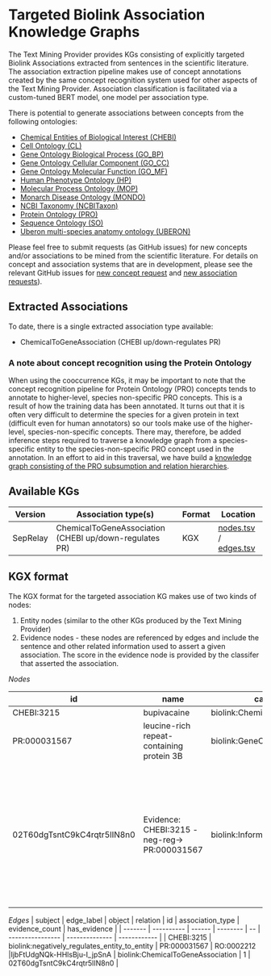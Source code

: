 # Targeted Biolink Association Knowledge Graphs

The Text Mining Provider provides KGs consisting of explicitly targeted Biolink Associations extracted from sentences in the scientific literature. The association extraction pipeline makes use of concept annotations created by the same concept recognition system used for other aspects of the Text Mining Provider. Association classification is facilitated via a custom-tuned BERT model, one model per association type.

There is potential to generate associations between concepts from the following ontologies:
* [Chemical Entities of Biological Interest (CHEBI)](http://obofoundry.org/ontology/chebi.html)
* [Cell Ontology (CL)](http://obofoundry.org/ontology/cl.html)
* [Gene Ontology Biological Process (GO_BP)](http://obofoundry.org/ontology/go.html)
* [Gene Ontology Cellular Component (GO_CC)](http://obofoundry.org/ontology/go.html)
* [Gene Ontology Molecular Function (GO_MF)](http://obofoundry.org/ontology/go.html)
* [Human Phenotype Ontology (HP)](https://hpo.jax.org/app/)
* [Molecular Process Ontology (MOP)](http://obofoundry.org/ontology/mop.html)
* [Monarch Disease Ontology (MONDO)](https://mondo.monarchinitiative.org/)
* [NCBI Taxonomy (NCBITaxon)](http://obofoundry.org/ontology/ncbitaxon.html)
* [Protein Ontology (PRO)](http://obofoundry.org/ontology/pr.html)
* [Sequence Ontology (SO)](http://obofoundry.org/ontology/so.html)
* [Uberon multi-species anatomy ontology (UBERON)](http://obofoundry.org/ontology/uberon.html)

Please feel free to submit requests (as GitHub issues) for new concepts and/or associations to be mined from the scientific literature. For details on concept and association systems that are in development, please see the relevant GitHub issues for [new concept request](https://github.com/NCATSTranslator/Text-Mining-Provider-Roadmap/issues?q=is%3Aissue+is%3Aopen+label%3A%22new+concept+type+request%22) and [new association requests](https://github.com/NCATSTranslator/Text-Mining-Provider-Roadmap/issues?q=is%3Aissue+is%3Aopen+label%3A%22new+association+request%22)). 


## Extracted Associations
To date, there is a single extracted association type available:
* ChemicalToGeneAssociation (CHEBI up/down-regulates PR)


### A note about concept recognition using the Protein Ontology
When using the cooccurrence KGs, it may be important to note that the concept recognition pipeline for Protein Ontology (PRO) concepts tends to annotate to higher-level, species non-specific PRO concepts. This is a result of how the training data has been annotated. It turns out that it is often very difficult to determine the species for a given protein in text (difficult even for human annotators) so our tools make use of the higher-level, species-non-specific concepts. There may, therefore, be added inference steps required to traverse a knowledge graph from a species-specific entity to the species-non-specific PRO concept used in the annotation. In an effort to aid in this traversal, we have build a [knowledge graph consisting of the PRO subsumption and relation hierarchies](https://github.com/NCATSTranslator/Text-Mining-Provider-Roadmap/README_ontology_kgs.md). 


## Available KGs

| Version | Association type(s) | Format | Location | 
| ------- | ------------------- | ------ | -------- | 
| SepRelay | ChemicalToGeneAssociation (CHEBI up/down-regulates PR) | KGX   | [nodes.tsv](https://storage.googleapis.com/translator-tm-provider-knowledge-graphs/text-mined/current/text-mined.nodes.current.kgx.tsv) / [edges.tsv](https://storage.googleapis.com/translator-tm-provider-knowledge-graphs/text-mined/current/text-mined.edges.current.kgx.tsv) |





## KGX format
The KGX format for the targeted association KG makes use of two kinds of nodes:
 1. Entity nodes (similar to the other KGs produced by the Text Mining Provider)
 2. Evidence nodes - these nodes are referenced by edges and include the sentence and other related information used to assert a given association. The score in the evidence node is provided by the classifer that asserted the association.

*Nodes* 

| id | name | category | publications | score | sentence | subject_spans | relation_spans | object_spans | provided_by |
| -- | ---- | -------- | ------------ | ----- | -------- | ------------- | -------------- | ------------ | ----------- |
| CHEBI:3215  | bupivacaine  | biolink:ChemicalSubstance | |||||||
| PR:000031567  | leucine-rich repeat-containing protein 3B | biolink:GeneOrGeneProduct | |||||||
| 02T60dgTsntC9kC4rqtr5lIN8n0 | Evidence: CHEBI:3215 -neg-reg-> PR:000031567 |  biolink:InformationContentEntity | PMID:29085514 |0.99956816 | The administration of 50 ?g/ml bupivacaine promoted maximum breast cancer cell invasion, and suppressed LRRC3B mRNA expression in cells. | start: 31, end: 42  |   |  start: 104, end: 110  |  TMProvider |

*Edges*
| subject | edge_label | object | relation | id | association_type | evidence_count | has_evidence |
| ------- | ---------- | ------ | -------- | -- | ---------------- | -------------- | ------------ |
| CHEBI:3215 | biolink:negatively_regulates_entity_to_entity | PR:000031567 | RO:0002212 |IjbFtUdgNQk-HHlsBju-I_jpSnA | biolink:ChemicalToGeneAssociation | 1 | 02T60dgTsntC9kC4rqtr5lIN8n0 |



